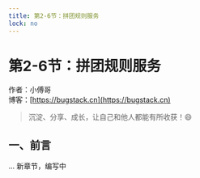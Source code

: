 ```yaml
---
title: 第2-6节：拼团规则服务
lock: no
---
```


# 第2-6节：拼团规则服务

作者：小傅哥
<br/>博客：[https://bugstack.cn](https://bugstack.cn)

> 沉淀、分享、成长，让自己和他人都能有所收获！😄

## 一、前言

... 新章节，编写中